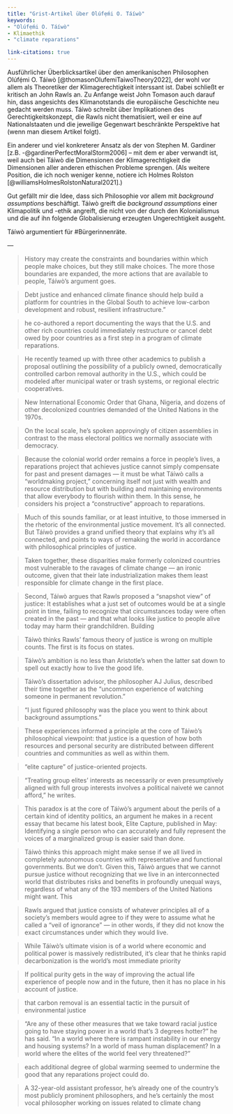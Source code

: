 ```yaml
---
title: "Grist-Artikel über Olúfẹ́mi O. Táíwò"
keywords: 
- "Olúfẹ́mi O. Táíwò"
- Klimaethik
- "climate reparations"

link-citations: true 
---
```



Ausführlicher Überblicksartikel über den amerikanischen Philosophen Olúfẹ́mi O. Táíwò [@thomasonOlufemiTaiwoTheory2022], der wohl vor allem als Theoretiker der Klimagerechtigkeit interssant ist. Dabei schließt er kritisch an John Rawls an. Zu Anfange weist John Tomason auch darauf hin, dass angesichts des Klimanotstands die europäische Geschichte neu gedacht werden muss. Táíwò schreibt über Implikationen des Gerechtigkeitskonzept, die Rawls nicht thematisiert, weil er eine auf Nationalstaaten und die jeweilige Gegenwart beschränkte Perspektive hat (wenn man diesem Artikel folgt).

Ein anderer und viel konkreterer Ansatz als der von Stephen M. Gardiner [z.B. -@gardinerPerfectMoralStorm2006] – mit dem er aber verwandt ist, weil auch bei Táíwò die Dimensionen der Klimagerechtigkeit die Dimensionen aller anderen ethischen Probleme sprengen. (Als weitere Position, die ich noch weniger kenne, notiere ich Holmes Rolston [@williamsHolmesRolstonNatural2021].)

Gut gefällt mir die Idee, dass sich Philosophie vor allem mit *background assumptions* beschäftigt. Táíwò greift die *background assumptions* einer Klimapolitik und -ethik angreift, die nicht von der durch den Kolonialismus und die auf ihn folgende Globalisierung erzeugten Ungerechtigkeit ausgeht. 

Táíwò argumentiert für #Bürgerinnenräte. 

—


> History may create the constraints and boundaries within which people make choices, but they still make choices. The more those boundaries are expanded, the more actions that are available to people, Táíwò’s argument goes.


> Debt justice and enhanced climate finance should help build a platform for countries in the Global South to achieve low-carbon development and robust, resilient infrastructure.”


> he co-authored a report documenting the ways that the U.S. and other rich countries could immediately restructure or cancel debt owed by poor countries as a first step in a program of climate reparations.


> He recently teamed up with three other academics to publish a proposal outlining the possibility of a publicly owned, democratically controlled carbon removal authority in the U.S., which could be modeled after municipal water or trash systems, or regional electric cooperatives.


> New International Economic Order that Ghana, Nigeria, and dozens of other decolonized countries demanded of the United Nations in the 1970s.


> On the local scale, he’s spoken approvingly of citizen assemblies in contrast to the mass electoral politics we normally associate with democracy.


> Because the colonial world order remains a force in people’s lives, a reparations project that achieves justice cannot simply compensate for past and present damages — it must be what Táíwò calls a “worldmaking project,” concerning itself not just with wealth and resource distribution but with building and maintaining environments that allow everybody to flourish within them. In this sense, he considers his project a “constructive” approach to reparations.


> Much of this sounds familiar, or at least intuitive, to those immersed in the rhetoric of the environmental justice movement. It’s all connected. But Táíwò provides a grand unified theory that explains why it’s all connected, and points to ways of remaking the world in accordance with philosophical principles of justice.


> Taken together, these disparities make formerly colonized countries most vulnerable to the ravages of climate change — an ironic outcome, given that their late industrialization makes them least responsible for climate change in the first place. 


> Second, Táíwò argues that Rawls proposed a “snapshot view” of justice: It establishes what a just set of outcomes would be at a single point in time, failing to recognize that circumstances today were often created in the past — and that what looks like justice to people alive today may harm their grandchildren. Building


> Táíwò thinks Rawls’ famous theory of justice is wrong on multiple counts. The first is its focus on states.


> Táíwò’s ambition is no less than Aristotle’s when the latter sat down to spell out exactly how to live the good life.


> Táíwò’s dissertation advisor, the philosopher AJ Julius, described their time together as the “uncommon experience of watching someone in permanent revolution.”


> “I just figured philosophy was the place you went to think about background assumptions.”


> These experiences informed a principle at the core of Táíwò’s philosophical viewpoint: that justice is a question of how both resources and personal security are distributed between different countries and communities as well as within them.


> “elite capture” of justice-oriented projects.


> “Treating group elites’ interests as necessarily or even presumptively aligned with full group interests involves a political naiveté we cannot afford,” he writes.


> This paradox is at the core of Táíwò’s argument about the perils of a certain kind of identity politics, an argument he makes in a recent essay that became his latest book, Elite Capture, published in May: Identifying a single person who can accurately and fully represent the voices of a marginalized group is easier said than done.


> Táíwò thinks this approach might make sense if we all lived in completely autonomous countries with representative and functional governments. But we don’t. Given this, Táíwò argues that we cannot pursue justice without recognizing that we live in an interconnected world that distributes risks and benefits in profoundly unequal ways, regardless of what any of the 193 members of the United Nations might want. This



> Rawls argued that justice consists of whatever principles all of a society’s members would agree to if they were to assume what he called a “veil of ignorance” — in other words, if they did not know the exact circumstances under which they would live.

  

> While Táíwò’s ultimate vision is of a world where economic and political power is massively redistributed, it’s clear that he thinks rapid decarbonization is the world’s most immediate priority



> If political purity gets in the way of improving the actual life experience of people now and in the future, then it has no place in his account of justice.

     

> that carbon removal is an essential tactic in the pursuit of environmental justice

  

> “Are any of these other measures that we take toward racial justice going to have staying power in a world that’s 3 degrees hotter?” he has said. “In a world where there is rampant instability in our energy and housing systems? In a world of mass human displacement? In a world where the elites of the world feel very threatened?”

    

> each additional degree of global warming seemed to undermine the good that any reparations project could do.

      

> A 32-year-old assistant professor, he’s already one of the country’s most publicly prominent philosophers, and he’s certainly the most vocal philosopher working on issues related to climate chang